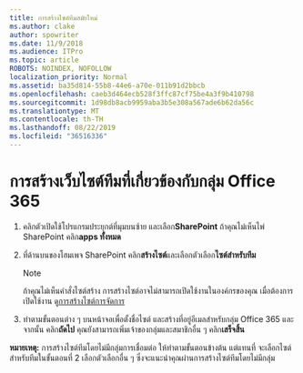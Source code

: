 ```yaml
---
title: การสร้างไซต์ทีมสมัยใหม่
ms.author: clake
author: spowriter
ms.date: 11/9/2018
ms.audience: ITPro
ms.topic: article
ROBOTS: NOINDEX, NOFOLLOW
localization_priority: Normal
ms.assetid: ba35d814-55b8-44e6-a70e-011b91d2bbcb
ms.openlocfilehash: caeb3d464ecb528f3ffc87cf75be4a3f9b410798
ms.sourcegitcommit: 1d98db8acb9959aba3b5e308a567ade6b62da56c
ms.translationtype: MT
ms.contentlocale: th-TH
ms.lasthandoff: 08/22/2019
ms.locfileid: "36516336"
---
```

# <a name="create-an-office-365-group-connected-team-site"></a>การสร้างเว็บไซต์ทีมที่เกี่ยวข้องกับกลุ่ม Office 365

1. คลิกตัวเปิดใช้โปรแกรมประยุกต์ที่มุมบนซ้าย และเลือก**SharePoint** ถ้าคุณไม่เห็นไพ่ SharePoint คลิก**apps ทั้งหมด**
    
2. ที่ด้านบนของโฮมเพจ SharePoint คลิก**สร้างไซต์**และเลือกตัวเลือก**ไซต์สำหรับทีม** 
    
    > [!NOTE]
    > ถ้าคุณไม่เห็นคำสั่งไซต์สร้าง การสร้างไซต์อาจไม่สามารถเปิดใช้งานในองค์กรของคุณ เมื่อต้องการเปิดใช้งาน ดู[การสร้างไซต์การจัดการ](https://go.microsoft.com/fwlink/?linkid=2009644) 
  
3. ทำตามขั้นตอนต่าง ๆ บนหน้าจอเพื่อตั้งชื่อไซต์ และสร้างที่อยู่อีเมลสำหรับกลุ่ม Office 365 และจากนั้น คลิก**ถัดไป** คุณยังสามารถเพิ่มเจ้าของกลุ่มและสมาชิกอื่น ๆ คลิก**เสร็จสิ้น**
  
 **หมายเหตุ:** การสร้างไซต์ทีมโดยไม่มีกลุ่มการเชื่อมต่อ ให้ทำตามขั้นตอนข้างต้น แต่แทนที่ จะเลือกไซต์สำหรับทีมในขั้นตอนที่ 2 เลือกตัวเลือกอื่น ๆ ซึ่งจะแนะนำคุณผ่านการสร้างไซต์ทีมโดยไม่มีกลุ่ม 
    

